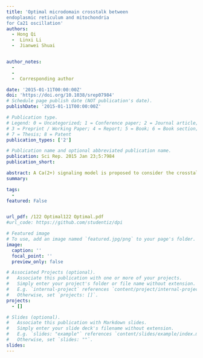 ```yaml
---
title: 'Optimal microdomain crosstalk between
endoplasmic reticulum and mitochondria
for Ca21 oscillation'
authors:
  - Hong Qi
  -  Linxi Li
  -  Jianwei Shuai


author_notes:  
  -      
  -  
  -  Corresponding author

date: '2015-01-11T00:00:00Z'
doi: 'https://doi.org/10.1038/srep07984'
# Schedule page publish date (NOT publication's date).
publishDate: '2015-01-11T00:00:00Z'

# Publication type.
# Legend: 0 = Uncategorized; 1 = Conference paper; 2 = Journal article;
# 3 = Preprint / Working Paper; 4 = Report; 5 = Book; 6 = Book section;
# 7 = Thesis; 8 = Patent
publication_types: ['2']

# Publication name and optional abbreviated publication name.
publication: Sci Rep. 2015 Jan 23;5:7984
publication_short: 

abstract: A Ca(2+) signaling model is proposed to consider the crosstalk of Ca(2+) ions between endoplasmic reticulum (ER) and mitochondria within microdomains around inositol 1, 4, 5-trisphosphate receptors (IP3R) and the mitochondrial Ca(2+) uniporter (MCU). Our model predicts that there is a critical IP3R-MCU distance at which 50% of the ER-released Ca(2+) is taken up by mitochondria and that mitochondria modulate Ca(2+) signals differently when outside of this critical distance. This study highlights the importance of the IP3R-MCU distance on Ca(2+) signaling dynamics. The model predicts that when MCU are too closely associated with IP3Rs, the enhanced mitochondrial Ca(2+) uptake will produce an increase of cytosolic Ca(2+) spike amplitude. Notably, the model demonstrates the existence of an optimal IP3R-MCU distance (30-85 nm) for effective Ca(2+) transfer and the successful generation of Ca(2+) signals in healthy cells. We suggest that the space between the inner and outer mitochondria membranes provides a defense mechanism against occurrences of high [Ca(2+)]Cyt. Our results also hint at a possible pathological mechanism in which abnormally high [Ca(2+)]Cyt arises when the IP3R-MCU distance is in excess of the optimal range.
summary: 

tags:
  - 
featured: False


url_pdf: /122 Optimal122 Optimal.pdf
#url_code: https://github.com/studentiz/dpi

# Featured image
# To use, add an image named `featured.jpg/png` to your page's folder.
image:
  caption: ''
  focal_point: ''
  preview_only: false

# Associated Projects (optional).
#   Associate this publication with one or more of your projects.
#   Simply enter your project's folder or file name without extension.
#   E.g. `internal-project` references `content/project/internal-project/index.md`.
#   Otherwise, set `projects: []`.
projects:
  - []

# Slides (optional).
#   Associate this publication with Markdown slides.
#   Simply enter your slide deck's filename without extension.
#   E.g. `slides: "example"` references `content/slides/example/index.md`.
#   Otherwise, set `slides: ""`.
slides:
---
```



